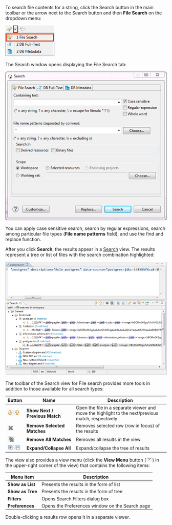 To search file contents for a string, click the Search button in the main toolbar or the arrow next to the Search button and then **File Search** on the dropdown menu:

![](images/ug/File=Search-menu.png)

The Search window opens displaying the File Search tab:

![](images/ug/Search-window.png)

You can apply case sensitive search, search by regular expressions, search among particular file types (**File name patterns** field), and use the find and replace function.

After you click **Search**, the results appear in a [Search](../Search) view. The results represent a tree or list of files with the search combination highlighted:

![](images/ug/File-search-results-view.png)

The toolbar of the Search view for File search provides more tools in addition to those available for all search types:

Button|Name|Description
------|----|-----------
![](images/ug/Show-next-previous-match-button.png)|**Show Next / Previous Match**|Open the file in a separate viewer and move the highlight to the next/previous match, respectively
![](images/ug/Remove-selected-matches-button.png)|**Remove Selected Matches**|Removes selected row (row in focus) of the results
![](images/ug/Remove-all-matches-button.png)|**Remove All Matches**|Removes all results in the view
![](images/ug/Expand-Collapse-all-buttons.png)|**Expand/Collapse All**|Expand/collapse the tree of results

The view also provides a view menu (click the **View Menu** button (![](images/ug/View-menu-icon.png)) in the upper-right corner of the view) that contains the following items:

Menu item|Description
---------|-----------
**Show as List**|Presents the results in the form of list
**Show as Tree**|Presents the results in the form of tree
**Filters**|Opens Search Filters dialog box
**Preferences**|Opens the Preferences window on the Search page

Double-clicking a results row opens it in a separate viewer.
